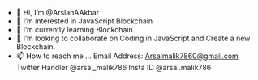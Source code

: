 - 👋 Hi, I’m @ArslanAAkbar
- 👀 I’m interested in JavaScript Blockchain
- 🌱 I’m currently learning Blockchain.
- 💞️ I’m looking to collaborate on Coding in JavaScript and Create a new Blockchain.
- 📫 How to reach me ...
Email Address: 
Arsalmalik7860@gmail.com
Twitter Handler @arsal_malik786
Insta ID @arsal.malik786


<!---
ArslanAAkbar/ArslanAAkbar is a ✨ special ✨ repository because its `README.md` (this file) appears on your GitHub profile.
You can click the Preview link to take a look at your changes.
--->
